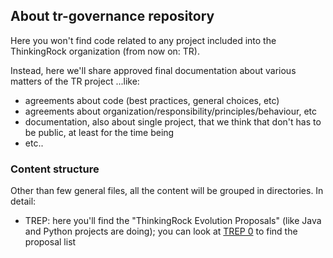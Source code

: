 ## About tr-governance repository
Here you won't find code related to any project included into the ThinkingRock organization (from now on: TR).

Instead, here we'll share approved final documentation about various matters of the TR project ...like:
- agreements about code (best practices, general choices, etc) 
- agreements about organization/responsibility/principles/behaviour, etc
- documentation, also about single project, that we think that don't has to be public, at least for the time being
- etc..

### Content structure
Other than few general files, all the content will be grouped in directories. In detail:
- TREP: here you'll find the "ThinkingRock Evolution Proposals" (like Java and Python projects are doing); you can look at [TREP 0](TREP/TREP-0000.md) to find the proposal list
